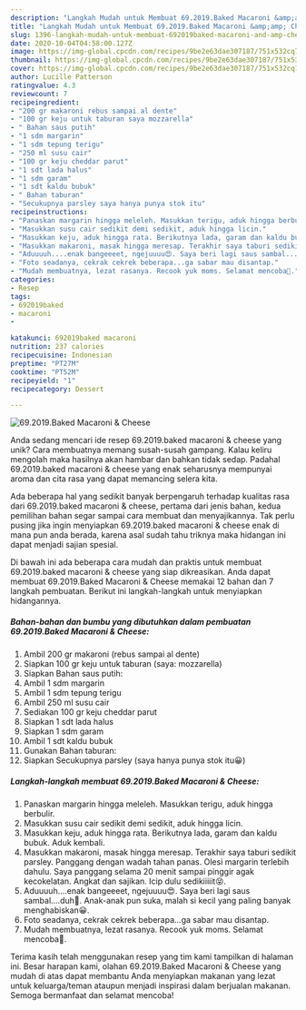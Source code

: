 ```yaml
---
description: "Langkah Mudah untuk Membuat 69.2019.Baked Macaroni &amp;amp; Cheese yang Enak Banget"
title: "Langkah Mudah untuk Membuat 69.2019.Baked Macaroni &amp;amp; Cheese yang Enak Banget"
slug: 1396-langkah-mudah-untuk-membuat-692019baked-macaroni-and-amp-cheese-yang-enak-banget
date: 2020-10-04T04:58:00.127Z
image: https://img-global.cpcdn.com/recipes/9be2e63dae307187/751x532cq70/692019baked-macaroni-cheese-foto-resep-utama.jpg
thumbnail: https://img-global.cpcdn.com/recipes/9be2e63dae307187/751x532cq70/692019baked-macaroni-cheese-foto-resep-utama.jpg
cover: https://img-global.cpcdn.com/recipes/9be2e63dae307187/751x532cq70/692019baked-macaroni-cheese-foto-resep-utama.jpg
author: Lucille Patterson
ratingvalue: 4.3
reviewcount: 7
recipeingredient:
- "200 gr makaroni rebus sampai al dente"
- "100 gr keju untuk taburan saya mozzarella"
- " Bahan saus putih"
- "1 sdm margarin"
- "1 sdm tepung terigu"
- "250 ml susu cair"
- "100 gr keju cheddar parut"
- "1 sdt lada halus"
- "1 sdm garam"
- "1 sdt kaldu bubuk"
- " Bahan taburan"
- "Secukupnya parsley saya hanya punya stok itu"
recipeinstructions:
- "Panaskan margarin hingga meleleh. Masukkan terigu, aduk hingga berbulir."
- "Masukkan susu cair sedikit demi sedikit, aduk hingga licin."
- "Masukkan keju, aduk hingga rata. Berikutnya lada, garam dan kaldu bubuk. Aduk kembali."
- "Masukkan makaroni, masak hingga meresap. Terakhir saya taburi sedikit parsley. Panggang dengan wadah tahan panas. Olesi margarin terlebih dahulu. Saya panggang selama 20 menit sampai pinggir agak kecokelatan. Angkat dan sajikan. Icip dulu sedikiiiiit😝."
- "Aduuuuh....enak bangeeeet, ngejuuuu😍. Saya beri lagi saus sambal....duh🤩. Anak-anak pun suka, malah si kecil yang paling banyak menghabiskan😀."
- "Foto seadanya, cekrak cekrek beberapa...ga sabar mau disantap."
- "Mudah membuatnya, lezat rasanya. Recook yuk moms. Selamat mencoba🙏."
categories:
- Resep
tags:
- 692019baked
- macaroni
- 

katakunci: 692019baked macaroni  
nutrition: 237 calories
recipecuisine: Indonesian
preptime: "PT27M"
cooktime: "PT52M"
recipeyield: "1"
recipecategory: Dessert

---
```



![69.2019.Baked Macaroni &amp; Cheese](https://img-global.cpcdn.com/recipes/9be2e63dae307187/751x532cq70/692019baked-macaroni-cheese-foto-resep-utama.jpg)

Anda sedang mencari ide resep 69.2019.baked macaroni &amp; cheese yang unik? Cara membuatnya memang susah-susah gampang. Kalau keliru mengolah maka hasilnya akan hambar dan bahkan tidak sedap. Padahal 69.2019.baked macaroni &amp; cheese yang enak seharusnya mempunyai aroma dan cita rasa yang dapat memancing selera kita.



Ada beberapa hal yang sedikit banyak berpengaruh terhadap kualitas rasa dari 69.2019.baked macaroni &amp; cheese, pertama dari jenis bahan, kedua pemilihan bahan segar sampai cara membuat dan menyajikannya. Tak perlu pusing jika ingin menyiapkan 69.2019.baked macaroni &amp; cheese enak di mana pun anda berada, karena asal sudah tahu triknya maka hidangan ini dapat menjadi sajian spesial.


Di bawah ini ada beberapa cara mudah dan praktis untuk membuat 69.2019.baked macaroni &amp; cheese yang siap dikreasikan. Anda dapat membuat 69.2019.Baked Macaroni &amp; Cheese memakai 12 bahan dan 7 langkah pembuatan. Berikut ini langkah-langkah untuk menyiapkan hidangannya.

<!--inarticleads1-->

##### Bahan-bahan dan bumbu yang dibutuhkan dalam pembuatan 69.2019.Baked Macaroni &amp; Cheese:

1. Ambil 200 gr makaroni (rebus sampai al dente)
1. Siapkan 100 gr keju untuk taburan (saya: mozzarella)
1. Siapkan  Bahan saus putih:
1. Ambil 1 sdm margarin
1. Ambil 1 sdm tepung terigu
1. Ambil 250 ml susu cair
1. Sediakan 100 gr keju cheddar parut
1. Siapkan 1 sdt lada halus
1. Siapkan 1 sdm garam
1. Ambil 1 sdt kaldu bubuk
1. Gunakan  Bahan taburan:
1. Siapkan Secukupnya parsley (saya hanya punya stok itu😀)




<!--inarticleads2-->

##### Langkah-langkah membuat 69.2019.Baked Macaroni &amp; Cheese:

1. Panaskan margarin hingga meleleh. Masukkan terigu, aduk hingga berbulir.
1. Masukkan susu cair sedikit demi sedikit, aduk hingga licin.
1. Masukkan keju, aduk hingga rata. Berikutnya lada, garam dan kaldu bubuk. Aduk kembali.
1. Masukkan makaroni, masak hingga meresap. Terakhir saya taburi sedikit parsley. Panggang dengan wadah tahan panas. Olesi margarin terlebih dahulu. Saya panggang selama 20 menit sampai pinggir agak kecokelatan. Angkat dan sajikan. Icip dulu sedikiiiiit😝.
1. Aduuuuh....enak bangeeeet, ngejuuuu😍. Saya beri lagi saus sambal....duh🤩. Anak-anak pun suka, malah si kecil yang paling banyak menghabiskan😀.
1. Foto seadanya, cekrak cekrek beberapa...ga sabar mau disantap.
1. Mudah membuatnya, lezat rasanya. Recook yuk moms. Selamat mencoba🙏.




Terima kasih telah menggunakan resep yang tim kami tampilkan di halaman ini. Besar harapan kami, olahan 69.2019.Baked Macaroni &amp; Cheese yang mudah di atas dapat membantu Anda menyiapkan makanan yang lezat untuk keluarga/teman ataupun menjadi inspirasi dalam berjualan makanan. Semoga bermanfaat dan selamat mencoba!
